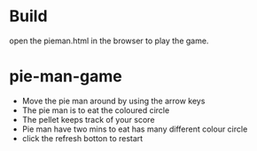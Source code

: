 # Build
open the pieman.html in the browser to play the game.

# pie-man-game

* Move the pie man around by using the arrow keys
* The pie man is to eat the coloured circle
* The pellet keeps track of your score 
* Pie man have two mins to eat has many different colour circle
* click the refresh botton to restart


